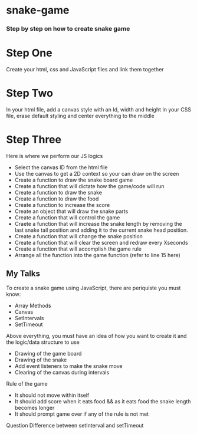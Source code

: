 # snake-game

### Step by step on how to create snake game
# Step One
Create your html, css and JavaScript files and link them together

# Step Two
In your html file, add a canvas style with an Id, width and height
In your CSS file, erase default styling and center everything to the middle

# Step Three
Here is where we perform our JS logics

- Select the canvas ID from the html file
- Use the canvas to get a 2D context so your can draw on the screen
- Create a function to draw the snake board game
- Create a function that will dictate how the game/code will run
- Create a function to draw the snake
- Create a function to draw the food
- Create a function to increase the score
- Create an object that will draw the snake parts
- Create a function that will control the game
- Craete a function that will increase the snake length by removing the last snake tail position and adding it to the current snake head position.
- Create a function that will change the snake position
- Create a function that will clear the screen and redraw every Xseconds
- Create a function that will accomplish the game rule
- Arrange all the function into the game function (refer to line 15 here)




## My Talks
To create a snake game using JavaScript, there are periquiste you must know:

- Array Methods
- Canvas
- SetIntervals
- SetTimeout

Above everything, you must have an idea of how you want to create it and the logic/data structure to use

- Drawing of the game board
- Drawing of the snake
- Add event listeners to make the snake move
- Clearing of the canvas during intervals

Rule of the game
- It should not move within itself
- It should add score when it eats food && as it eats food the snake length becomes longer
- It should prompt game over if any of the rule is not met



Question
Difference between setInterval and setTimeout